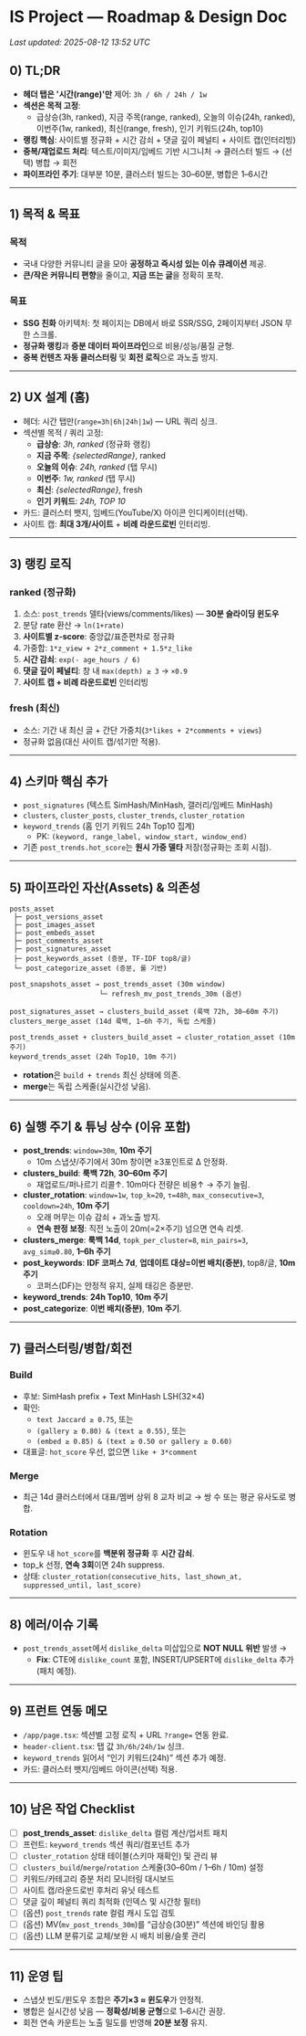 # IS Project — Roadmap & Design Doc
_Last updated: 2025-08-12 13:52 UTC_

## 0) TL;DR
- **헤더 탭은 '시간(range)'만** 제어: `3h / 6h / 24h / 1w`  
- **섹션은 목적 고정**:  
  - 급상승(3h, ranked), 지금 주목(range, ranked), 오늘의 이슈(24h, ranked), 이번주(1w, ranked), 최신(range, fresh), 인기 키워드(24h, top10)  
- **랭킹 핵심**: 사이트별 정규화 + 시간 감쇠 + 댓글 깊이 페널티 + 사이트 캡(인터리빙)  
- **중복/재업로드 처리**: 텍스트/이미지/임베드 기반 시그니처 → 클러스터 빌드 → (선택) 병합 → 회전  
- **파이프라인 주기**: 대부분 10분, 클러스터 빌드는 30–60분, 병합은 1–6시간

---

## 1) 목적 & 목표
### 목적
- 국내 다양한 커뮤니티 글을 모아 **공정하고 즉시성 있는 이슈 큐레이션** 제공.
- **큰/작은 커뮤니티 편향**을 줄이고, **지금 뜨는 글**을 정확히 포착.

### 목표
- **SSG 친화** 아키텍처: 첫 페이지는 DB에서 바로 SSR/SSG, 2페이지부터 JSON 무한 스크롤.
- **정규화 랭킹**과 **증분 데이터 파이프라인**으로 비용/성능/품질 균형.
- **중복 컨텐츠 자동 클러스터링** 및 **회전 로직**으로 과노출 방지.

---

## 2) UX 설계 (홈)
- 헤더: 시간 탭만(`range=3h|6h|24h|1w`) — URL 쿼리 싱크.
- 섹션별 목적 / 쿼리 고정:
  - **급상승**: _3h, ranked_ (정규화 랭킹)
  - **지금 주목**: _{selectedRange}_, ranked
  - **오늘의 이슈**: _24h, ranked_ (탭 무시)
  - **이번주**: _1w, ranked_ (탭 무시)
  - **최신**: _{selectedRange}_, fresh
  - **인기 키워드**: _24h, TOP 10_
- 카드: 클러스터 뱃지, 임베드(YouTube/X) 아이콘 인디케이터(선택).  
- 사이트 캡: **최대 3개/사이트** + **비례 라운드로빈** 인터리빙.

---

## 3) 랭킹 로직
### ranked (정규화)
1) 소스: `post_trends` 델타(views/comments/likes) — **30분 슬라이딩 윈도우**  
2) 분당 rate 환산 → `ln(1+rate)`  
3) **사이트별 z-score**: 중앙값/표준편차로 정규화  
4) 가중합: `1*z_view + 2*z_comment + 1.5*z_like`  
5) **시간 감쇠**: `exp(- age_hours / 6)`  
6) **댓글 깊이 페널티**: 창 내 `max(depth) ≥ 3` → `×0.9`  
7) **사이트 캡 + 비례 라운드로빈** 인터리빙  

### fresh (최신)
- 소스: 기간 내 최신 글 + 간단 가중치(`3*likes + 2*comments + views`)  
- 정규화 없음(대신 사이트 캡/섞기만 적용).

---

## 4) 스키마 핵심 추가
- `post_signatures` (텍스트 SimHash/MinHash, 갤러리/임베드 MinHash)
- `clusters`, `cluster_posts`, `cluster_trends`, `cluster_rotation`
- `keyword_trends` (홈 인기 키워드 24h Top10 집계)  
  - PK: `(keyword, range_label, window_start, window_end)`
- 기존 `post_trends.hot_score`는 **원시 가중 델타** 저장(정규화는 조회 시점).

---

## 5) 파이프라인 자산(Assets) & 의존성
```
posts_asset
 ├─ post_versions_asset
 ├─ post_images_asset
 ├─ post_embeds_asset
 ├─ post_comments_asset
 ├─ post_signatures_asset
 ├─ post_keywords_asset (증분, TF‑IDF top8/글)
 └─ post_categorize_asset (증분, 룰 기반)

post_snapshots_asset → post_trends_asset (30m window)
                      └─ refresh_mv_post_trends_30m (옵션)

post_signatures_asset → clusters_build_asset (룩백 72h, 30–60m 주기)
clusters_merge_asset (14d 룩백, 1–6h 주기, 독립 스케줄)

post_trends_asset + clusters_build_asset → cluster_rotation_asset (10m 주기)
keyword_trends_asset (24h Top10, 10m 주기)
```
- **rotation**은 `build + trends` 최신 상태에 의존.  
- **merge**는 독립 스케줄(실시간성 낮음).

---

## 6) 실행 주기 & 튜닝 상수 (이유 포함)
- **post_trends**: `window=30m`, **10m 주기**  
  - 10m 스냅샷/주기에서 30m 창이면 ≥3포인트로 Δ 안정화.
- **clusters_build**: **룩백 72h**, **30–60m 주기**  
  - 재업로드/퍼나르기 리콜↑. 10m마다 전량은 비용↑ → 주기 늘림.
- **cluster_rotation**: `window=1w`, `top_k=20`, `τ=48h`, `max_consecutive=3`, `cooldown=24h`, **10m 주기**  
  - 오래 머무는 이슈 감쇠 + 과노출 방지.
  - **연속 판정 보정**: 직전 노출이 20m(=2×주기) 넘으면 연속 리셋.
- **clusters_merge**: **룩백 14d**, `topk_per_cluster=8`, `min_pairs=3`, `avg_sim≥0.80`, **1–6h 주기**
- **post_keywords**: **IDF 코퍼스 7d**, **업데이트 대상=이번 배치(증분)**, top8/글, **10m 주기**  
  - 코퍼스(DF)는 안정적 유지, 실제 태깅은 증분만.
- **keyword_trends**: **24h Top10**, **10m 주기**  
- **post_categorize**: **이번 배치(증분)**, **10m 주기**.

---

## 7) 클러스터링/병합/회전
### Build
- 후보: SimHash prefix + Text MinHash LSH(32×4)  
- 확인:  
  - `text Jaccard ≥ 0.75`, 또는  
  - `(gallery ≥ 0.80) & (text ≥ 0.55)`, 또는  
  - `(embed ≥ 0.85) & (text ≥ 0.50 or gallery ≥ 0.60)`  
- 대표글: `hot_score` 우선, 없으면 `like + 3*comment`

### Merge
- 최근 14d 클러스터에서 대표/멤버 상위 8 교차 비교 → 쌍 수 또는 평균 유사도로 병합.

### Rotation
- 윈도우 내 `hot_score`를 **백분위 정규화** 후 **시간 감쇠**.  
- top_k 선정, **연속 3회**이면 24h suppress.  
- 상태: `cluster_rotation(consecutive_hits, last_shown_at, suppressed_until, last_score)`

---

## 8) 에러/이슈 기록
- `post_trends_asset`에서 `dislike_delta` 미삽입으로 **NOT NULL 위반** 발생 →
  - **Fix**: CTE에 `dislike_count` 포함, INSERT/UPSERT에 `dislike_delta` 추가 (패치 예정).

---

## 9) 프런트 연동 메모
- `/app/page.tsx`: 섹션별 고정 로직 + URL `?range=` 연동 완료.
- `header-client.tsx`: 탭 값 `3h/6h/24h/1w` 싱크.  
- `keyword_trends` 읽어서 “인기 키워드(24h)” 섹션 추가 예정.
- 카드: 클러스터 뱃지/임베드 아이콘(선택) 적용.

---

## 10) 남은 작업 Checklist
- [ ] **post_trends_asset**: `dislike_delta` 컬럼 계산/업서트 패치
- [ ] 프런트: `keyword_trends` 섹션 쿼리/컴포넌트 추가
- [ ] `cluster_rotation` 상태 테이블(스키마 재확인) 및 관리 뷰
- [ ] `clusters_build`/`merge`/`rotation` 스케줄(30–60m / 1–6h / 10m) 설정
- [ ] 키워드/카테고리 증분 처리 모니터링 대시보드
- [ ] 사이트 캡/라운드로빈 후처리 유닛 테스트
- [ ] 댓글 깊이 페널티 쿼리 최적화 (인덱스 및 시간창 필터)
- [ ] (옵션) `post_trends` rate 컬럼 캐시 도입 검토
- [ ] (옵션) MV(`mv_post_trends_30m`)를 “급상승(30분)” 섹션에 바인딩 활용
- [ ] (옵션) LLM 분류기로 교체/보완 시 배치 비용/슬롯 관리

---

## 11) 운영 팁
- 스냅샷 빈도/윈도우 조합은 **주기×3 ≈ 윈도우**가 안정적.
- 병합은 실시간성 낮음 — **정확성/비용 균형**으로 1–6시간 권장.
- 회전 연속 카운트는 노출 밀도를 반영해 **20분 보정** 유지.

